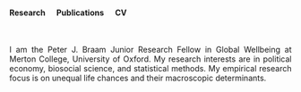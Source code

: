 <h4 style="text-align: justify;">Research &nbsp; &nbsp; &nbsp;Publications &nbsp; &nbsp; &nbsp;CV</h4>
<p style="text-align: justify;"><br></p>
<p style="text-align: justify;">I am the Peter J. Braam Junior Research Fellow in Global Wellbeing at Merton College, University of Oxford. My research interests are in political economy, biosocial science, and statistical methods. My empirical research focus is on unequal life chances and their macroscopic determinants.</p>
